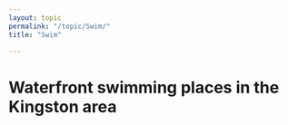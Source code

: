 ```yaml
---
layout: topic
permalink: "/topic/Swim/"
title: "Swim"

---
```


<h1>Waterfront swimming places in the Kingston area</h1>




